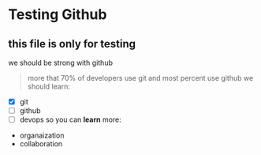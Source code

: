 # Testing Github
## this file is only for testing
we should be strong with github
>more that 70% of developers use git
>and most percent use github
we should learn:
- [x] git
- [ ] github
- [ ] devops
so you can **learn** more:
* organaization
* collaboration
